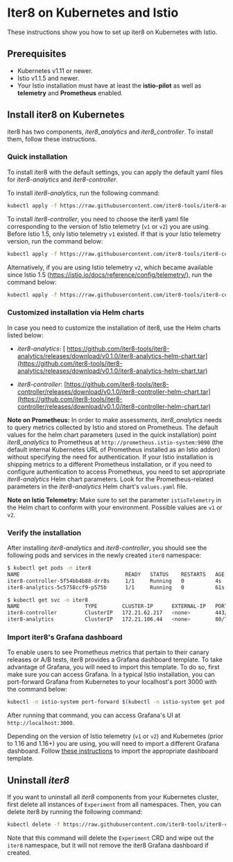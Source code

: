 # Iter8 on Kubernetes and Istio

These instructions show you how to set up iter8 on Kubernetes with Istio.

## Prerequisites

* Kubernetes v1.11 or newer.
* Istio v1.1.5 and newer.
* Your Istio installation must have at least the **istio-pilot** as well as **telemetry** and **Prometheus** enabled.

## Install iter8 on Kubernetes

iter8 has two components, _iter8_analytics_ and _iter8_controller_. To install them, follow these instructions.

### Quick installation

To install iter8 with the default settings, you can apply the default yaml files for _iter8-analytics_ and _iter8-controller_.

To install _iter8-analytics_, run the following command:

```bash
kubectl apply -f https://raw.githubusercontent.com/iter8-tools/iter8-analytics/v0.1.0/install/kubernetes/iter8-analytics.yaml
```

To install _iter8-controller_, you need to choose the iter8 yaml file corresponding to the version of Istio telemetry (`v1` or `v2`) you are using. Before Istio 1.5, only Istio telemetry `v1` existed. If that is your Istio telemetry version, run the command below:

```bash
kubectl apply -f https://raw.githubusercontent.com/iter8-tools/iter8-controller/v0.1.0/install/iter8-controller.yaml
```

Alternatively, if you are using Istio telemetry `v2`, which became available since Istio 1.5 (https://istio.io/docs/reference/config/telemetry/), run the command below:

```bash
kubectl apply -f https://raw.githubusercontent.com/iter8-tools/iter8-controller/v0.1.0/install/iter8-controller-telemetry-v2.yaml
```

### Customized installation via Helm charts

In case you need to customize the installation of iter8, use the Helm charts listed below:

* _iter8-analytics_: [ https://github.com/iter8-tools/iter8-analytics/releases/download/v0.1.0/iter8-analytics-helm-chart.tar](https://github.com/iter8-tools/iter8-analytics/releases/download/v0.1.0/iter8-analytics-helm-chart.tar)

* _iter8-controller_: [https://github.com/iter8-tools/iter8-controller/releases/download/v0.1.0/iter8-controller-helm-chart.tar](https://github.com/iter8-tools/iter8-controller/releases/download/v0.1.0/iter8-controller-helm-chart.tar)

**Note on Prometheus:** In order to make assessments, _iter8_analytics_ needs to query metrics collected by Istio and stored on Prometheus. The default values for the helm chart parameters (used in the quick installation) point _iter8_analytics_ to Prometheus at `http://prometheus.istio-system:9090` (the default internal Kubernetes URL of Prometheus installed as an Istio addon) without specifying the need for authentication. If your Istio installation is shipping metrics to a different Prometheus installation, or if you need to configure authentication to access Prometheus, you need to set appropriate _iter8-analytics_ Helm chart parameters. Look for the Prometheus-related parameters in the _iter8-analytics_ Helm chart's `values.yaml` file.

**Note on Istio Telemetry:** Make sure to set the parameter `istioTelemetry` in the Helm chart to conform with your environment. Possible values are `v1` or `v2`.

### Verify the installation

After installing _iter8-analytics_ and _iter8-controller_, you should see the following pods and services in the newly created `iter8` namespace:

```bash
$ kubectl get pods -n iter8
NAME                                  READY   STATUS    RESTARTS   AGE
iter8-controller-5f54bb4b88-drr8s     1/1     Running   0          4s
iter8-analytics-5c5758ccf9-p575b      1/1     Running   0          61s
```

```bash
$ kubectl get svc -n iter8
NAME                     TYPE        CLUSTER-IP      EXTERNAL-IP   PORT(S)   AGE
iter8-controller         ClusterIP   172.21.62.217   <none>        443/TCP   20s
iter8-analytics          ClusterIP   172.21.106.44   <none>        80/TCP    76s
```

### Import iter8's Grafana dashboard

To enable users to see Prometheus metrics that pertain to their canary releases or A/B tests, iter8 provides a Grafana dashboard template. To take advantage of Grafana, you will need to import this template. To do so, first make sure you can access Grafana. In a typical Istio installation, you can port-forward Grafana from Kubernetes to your localhost's port 3000 with the command below:

```bash
kubectl -n istio-system port-forward $(kubectl -n istio-system get pod -l app=grafana -o jsonpath='{.items[0].metadata.name}') 3000:3000
```

After running that command, you can access Grafana's UI at `http://localhost:3000`.

Depending on the version of Istio telemetry (`v1` or `v2`) and Kubernetes (prior to 1.16 and 1.16+) you are using, you will need to import a different Grafana dashboard. Follow [these instructions](grafana.md) to import the appropriate dashboard template.

## Uninstall _iter8_

If you want to uninstall all _iter8_ components from your Kubernetes cluster, first delete all instances of `Experiment` from all namespaces. Then, you can delete iter8 by running the following command:

```bash
kubectl delete -f https://raw.githubusercontent.com/iter8-tools/iter8-controller/v0.1.0/install/iter8-controller.yaml
```

Note that this command will delete the `Experiment` CRD and wipe out the `iter8` namespace, but it will not remove the iter8 Grafana dashboard if created.
